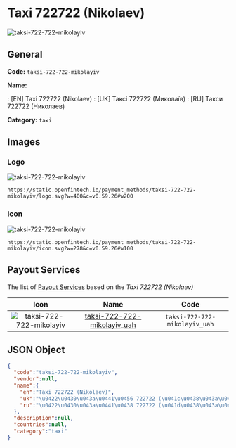 
# Taxi 722722 (Nikolaev) 
![taksi-722-722-mikolayiv](https://static.openfintech.io/payment_methods/taksi-722-722-mikolayiv/logo.svg?w=400&c=v0.59.26#w200)  

## General 
**Code:** `taksi-722-722-mikolayiv` 
 
**Name:** 
 
:	[EN] Taxi 722722 (Nikolaev) 
:	[UK] Таксі 722722 (Миколаїв) 
:	[RU] Такси 722722 (Николаев) 
 
**Category:** `taxi` 
 

## Images 

### Logo 
![taksi-722-722-mikolayiv](https://static.openfintech.io/payment_methods/taksi-722-722-mikolayiv/logo.svg?w=400&c=v0.59.26#w200)  

```
https://static.openfintech.io/payment_methods/taksi-722-722-mikolayiv/logo.svg?w=400&c=v0.59.26#w200
```  

### Icon 
![taksi-722-722-mikolayiv](https://static.openfintech.io/payment_methods/taksi-722-722-mikolayiv/icon.svg?w=278&c=v0.59.26#w100)  

```
https://static.openfintech.io/payment_methods/taksi-722-722-mikolayiv/icon.svg?w=278&c=v0.59.26#w100
```  

## Payout Services 
 
The list of [Payout Services](/payout-services/) based on the _Taxi 722722 (Nikolaev)_ 

|Icon|Name|Code| 
|:---:|:---:|:---:| 
|![taksi-722-722-mikolayiv](https://static.openfintech.io/payout_methods/taksi-722-722-mikolayiv/icon.png?w=278&c=v0.59.26#w40) |[taksi-722-722-mikolayiv_uah](/payout-services/taksi-722-722-mikolayiv_uah/)|`taksi-722-722-mikolayiv_uah`| 
 

## JSON Object 

```json
{
  "code":"taksi-722-722-mikolayiv",
  "vendor":null,
  "name":{
    "en":"Taxi 722722 (Nikolaev)",
    "uk":"\u0422\u0430\u043a\u0441\u0456 722722 (\u041c\u0438\u043a\u043e\u043b\u0430\u0457\u0432)",
    "ru":"\u0422\u0430\u043a\u0441\u0438 722722 (\u041d\u0438\u043a\u043e\u043b\u0430\u0435\u0432)"
  },
  "description":null,
  "countries":null,
  "category":"taxi"
}
```  
